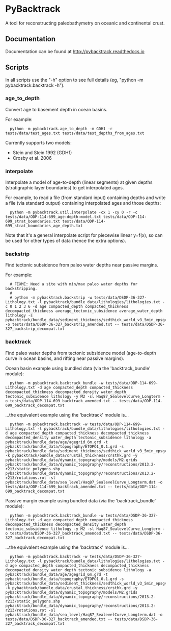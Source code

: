 # PyBacktrack

A tool for reconstructing paleobathymetry on oceanic and continental crust.

## Documentation

Documentation can be found at http://pybacktrack.readthedocs.io

## Scripts

In all scripts use the "-h" option to see full details (eg, "python -m pybacktrack.backtrack -h").

### age_to_depth

Convert age to basement depth in ocean basins.

For example:

```
  python -m pybacktrack.age_to_depth -m GDH1 -r tests/data/test_ages.txt tests/data/test_depths_from_ages.txt
```

Currently supports two models:

* Stein and Stein 1992 (GDH1)
* Crosby et al. 2006

### interpolate

Interpolate a model of age-to-depth (linear segments) at given depths (stratigraphic layer boundaries) to get interpolated ages.

For example, to read a file (from standard input) containing depths and write a file (via standard output) containing interpolated ages and those depths:

```
  python -m pybacktrack.util.interpolate -cx 1 -cy 0 -r -c tests/data/ODP-114-699_age-depth-model.txt tests/data/ODP-114-699_strat_boundaries.txt tests/data/ODP-114-699_strat_boundaries_age_depth.txt
```

Note that it's a general interpolate script for piecewise linear y=f(x), so can be used for other types of data (hence the extra options).

### backstrip

Find tectonic subsidence from paleo water depths near passive margins.

For example:

```
  # FIXME: Need a site with min/max paleo water depths for backstripping.
  #
  # python -m pybacktrack.backstrip -w tests/data/DSDP-36-327-Lithology.txt -l pybacktrack/bundle_data/lithologies/lithologies.txt -c 0 1 2 3 6 -d age compacted_depth compacted_thickness decompacted_thickness average_tectonic_subsidence average_water_depth lithology -s pybacktrack/bundle_data/sediment_thickness/sedthick_world_v3_5min_epsg4326_cf.nc -o tests/data/DSDP-36-327_backstrip_amended.txt -- tests/data/DSDP-36-327_backstrip_decompat.txt
```

### backtrack

Find paleo water depths from tectonic subsidence model (age-to-depth curve in ocean basins, and rifting near passive margins).

Ocean basin example using bundled data (via the 'backtrack_bundle' module):

```
  python -m pybacktrack.backtrack_bundle -w tests/data/ODP-114-699-Lithology.txt -d age compacted_depth compacted_thickness decompacted_thickness decompacted_density water_depth tectonic_subsidence lithology -y M2 -sl Haq87_SealevelCurve_Longterm -o tests/data/ODP-114-699_backtrack_amended.txt -- tests/data/ODP-114-699_backtrack_decompat.txt
```

...the equivalent example using the 'backtrack' module is...

```
  python -m pybacktrack.backtrack -w tests/data/ODP-114-699-Lithology.txt -l pybacktrack/bundle_data/lithologies/lithologies.txt -d age compacted_depth compacted_thickness decompacted_thickness decompacted_density water_depth tectonic_subsidence lithology -a pybacktrack/bundle_data/age/agegrid_6m.grd -t pybacktrack/bundle_data/topography/ETOPO1_0.1.grd -s pybacktrack/bundle_data/sediment_thickness/sedthick_world_v3_5min_epsg4326_cf.nc -k pybacktrack/bundle_data/crustal_thickness/crsthk.grd -y pybacktrack/bundle_data/dynamic_topography/models/M2.grids pybacktrack/bundle_data/dynamic_topography/reconstructions/2013.2-r213/static_polygons.shp pybacktrack/bundle_data/dynamic_topography/reconstructions/2013.2-r213/rotations.rot -sl pybacktrack/bundle_data/sea_level/Haq87_SealevelCurve_Longterm.dat -o tests/data/ODP-114-699_backtrack_amended.txt -- tests/data/ODP-114-699_backtrack_decompat.txt
```
  
Passive margin example using bundled data (via the 'backtrack_bundle' module):

```
  python -m pybacktrack.backtrack_bundle -w tests/data/DSDP-36-327-Lithology.txt -d age compacted_depth compacted_thickness decompacted_thickness decompacted_density water_depth tectonic_subsidence lithology -y M2 -sl Haq87_SealevelCurve_Longterm -o tests/data/DSDP-36-327_backtrack_amended.txt -- tests/data/DSDP-36-327_backtrack_decompat.txt
```

...the equivalent example using the 'backtrack' module is...

```
  python -m pybacktrack.backtrack -w tests/data/DSDP-36-327-Lithology.txt -l pybacktrack/bundle_data/lithologies/lithologies.txt -d age compacted_depth compacted_thickness decompacted_thickness decompacted_density water_depth tectonic_subsidence lithology -a pybacktrack/bundle_data/age/agegrid_6m.grd -t pybacktrack/bundle_data/topography/ETOPO1_0.1.grd -s pybacktrack/bundle_data/sediment_thickness/sedthick_world_v3_5min_epsg4326_cf.nc -k pybacktrack/bundle_data/crustal_thickness/crsthk.grd -y pybacktrack/bundle_data/dynamic_topography/models/M2.grids pybacktrack/bundle_data/dynamic_topography/reconstructions/2013.2-r213/static_polygons.shp pybacktrack/bundle_data/dynamic_topography/reconstructions/2013.2-r213/rotations.rot -sl pybacktrack/bundle_data/sea_level/Haq87_SealevelCurve_Longterm.dat -o tests/data/DSDP-36-327_backtrack_amended.txt -- tests/data/DSDP-36-327_backtrack_decompat.txt
```
